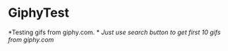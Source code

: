 # GiphyTest #
*Testing gifs from giphy.com. *
*Just use search button to get first 10 gifs from giphy.com*
